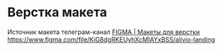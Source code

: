 # Верстка макета
Источник макета телеграм-канал [FIGMA | Макеты для верстки](https://t.me/+oXZSKMmXp6UyOGI6)
https://www.figma.com/file/KjG8dgRKEUyhXcMIAYxBSS/alivio-landing